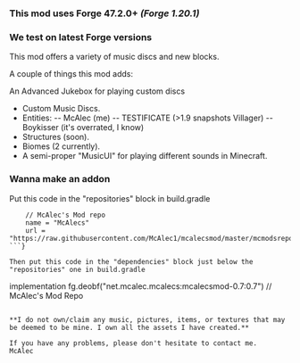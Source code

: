 ### This mod uses Forge 47.2.0+ _(Forge 1.20.1)_
### We test on latest Forge versions
This mod offers a variety of music discs and new blocks.

A couple of things this mod adds:

An Advanced Jukebox for playing custom discs
- Custom Music Discs.
- Entities:
 -- McAlec (me)
 -- TESTIFICATE (>1.9 snapshots Villager) 
 -- Boykisser (it's overrated, I know)
- Structures (soon).
- Biomes (2 currently).
- A semi-proper "MusicUI" for playing different sounds in Minecraft.



### Wanna make an addon

Put this code in the "repositories" block in build.gradle


```maven {
    // McAlec's Mod repo
    name = "McAlecs"
    url = "https://raw.githubusercontent.com/McAlec1/mcalecsmod/master/mcmodsrepo/"
```}

Then put this code in the "dependencies" block just below the "repositories" one in build.gradle

```
implementation fg.deobf("net.mcalec.mcalecs:mcalecsmod-0.7:0.7") // McAlec's Mod Repo
```

**I do not own/claim any music, pictures, items, or textures that may be deemed to be mine. I own all the assets I have created.**

If you have any problems, please don't hesitate to contact me.
McAlec

